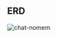 ## ERD

![chat-nomem](https://github.com/SD-PARK/papago-chat/assets/97375357/5e56a34e-dbcd-4bd9-b28a-dccb09836dd9)

